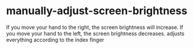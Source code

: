 # manually-adjust-screen-brightness
If you move your hand to the right, the screen brightness will increase. If you move your hand to the left, the screen brightness decreases. adjusts everything according to the index finger
